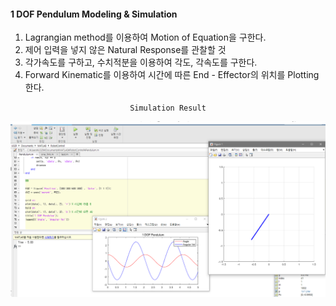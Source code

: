 #### 1 DOF Pendulum Modeling & Simulation

1. Lagrangian method를 이용하여 Motion of Equation을 구한다.
2. 제어 입력을 넣지 않은 Natural Response를 관찰할 것 
3. 각가속도를 구하고, 수치적분을 이용하여 각도, 각속도를 구한다.
4. Forward Kinematic를 이용하여 시간에 따른 End - Effector의 위치를 Plotting한다.

<div align="center">

`Simulation Result` 

![img.png](img.png)

</div>